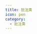 ```yaml
---
title: 批注类
icon: pen
category:
  - 批注类
---
```


<div class="catalog-display-container">
  <Catalog base='/zh/' />
</div>